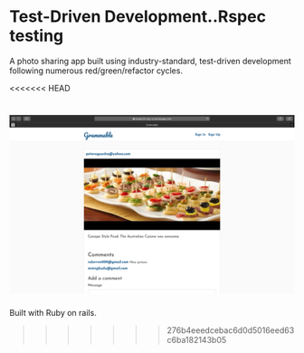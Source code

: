 # Test-Driven Development..Rspec testing


A photo sharing app built using industry-standard, test-driven
development following numerous red/green/refactor cycles.

<<<<<<< HEAD

  ![Home Screenshot](./app/assets/images/grammable.png)
=======
Built with Ruby on rails.


>>>>>>> 276b4eeedcebac6d0d5016eed63c6ba182143b05
